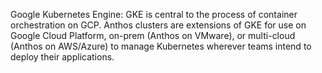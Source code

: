


Google Kubernetes Engine: GKE is central to the process of container orchestration on GCP. Anthos clusters are extensions of GKE for use on Google Cloud Platform, on-prem (Anthos on VMware), or multi-cloud (Anthos on AWS/Azure) to manage Kubernetes wherever teams intend to deploy their applications.